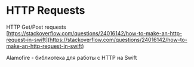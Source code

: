 # HTTP Requests

HTTP Get/Post requests  
[https://stackoverflow.com/questions/24016142/how-to-make-an-http-request-in-swift](https://stackoverflow.com/questions/24016142/how-to-make-an-http-request-in-swift)

Alamofire - библиотека для работы с HTTP на Swift

